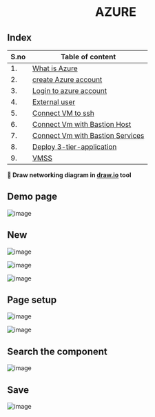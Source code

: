 <div align="center"><h1> AZURE</h1></div>

## Index

| S.no   | Table of content   |
|------------|------------|
| 1. | [What is Azure](https://github.com/Sruthi-22012002/DevOps-Azure/blob/main/Azure/azure%20basics.md) |
| 2. | [create Azure account](https://github.com/Sruthi-22012002/DevOps-Azure/blob/main/Azure/azure%20basics.md) |
| 3. | [Login to azure account](https://github.com/Sruthi-22012002/DevOps-Azure/blob/main/Azure/azure%20basics.md) |
| 4. | [External user](https://github.com/Sruthi-22012002/DevOps-Azure/blob/main/Azure/azure%20basics.md) |
| 5. |  [Connect VM to ssh](https://github.com/Sruthi-22012002/DevOps-Azure/blob/main/Azure/connect%20VM%20to%20ssh.md) |
| 6. |  [Connect Vm with Bastion Host](https://github.com/Sruthi-22012002/DevOps-Azure/blob/main/Azure/connect%20vm%20with%20bastion.md) |
| 7. |  [Connect Vm with Bastion Services](https://github.com/Sruthi-22012002/DevOps-Azure/blob/main/Azure/connect%20vm%20with%20bastion%20service.md) |
| 8. | [Deploy 3-tier-application](https://github.com/Sruthi-22012002/DevOps-Azure/blob/main/Azure/deploy-3-tier-application.md)
| 9. | [VMSS]()

<b>📌  Draw networking diagram in [draw.io](https://app.diagrams.net) tool</b>
<h2>Demo page</h2>

![image](https://github.com/user-attachments/assets/ca10bb77-1785-4c0c-9d03-6b488cb0ec21)

## New
![image](https://github.com/user-attachments/assets/41201d88-3852-4cdf-9a76-8bae88356b5a)

![image](https://github.com/user-attachments/assets/38eedb19-9b27-41d4-8e3f-b5bf551c1514)

![image](https://github.com/user-attachments/assets/dbf7baf6-c682-452c-928c-bd9002e4c806)

## Page setup
![image](https://github.com/user-attachments/assets/636e362d-b9cc-4ba9-8d81-0cd5ffddc7d1)

![image](https://github.com/user-attachments/assets/f0bfb9cc-a12a-43b7-a775-35c4631f3120)

## Search the component

![image](https://github.com/user-attachments/assets/06cb33fb-c832-401e-946e-da6385d4cda9)

## Save

![image](https://github.com/user-attachments/assets/b428908c-a1ce-4d50-a6d6-06e609201751)






